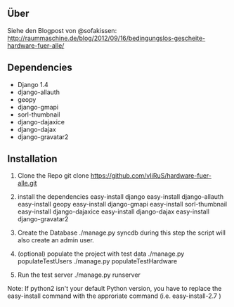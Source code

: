 ## Über
Siehe den Blogpost von @sofakissen: http://raummaschine.de/blog/2012/09/16/bedingungslos-gescheite-hardware-fuer-alle/

## Dependencies
* Django 1.4
* django-allauth
* geopy
* django-gmapi
* sorl-thumbnail
* django-dajaxice
* django-dajax
* django-gravatar2

## Installation

1. Clone the Repo
	git clone https://github.com/vIiRuS/hardware-fuer-alle.git

2. install the dependencies
	easy-install django
	easy-install django-allauth
	easy-install geopy
	easy-install django-gmapi
	easy-install sorl-thumbnail
	easy-install django-dajaxice
	easy-install django-dajax
	easy-install django-gravatar2

3. Create the Database
	./manage.py syncdb
during this step the script will also create an admin user.

4. (optional) populate the project with test data
	./manage.py populateTestUsers
	./manage.py populateTestHardware

5. Run the test server
	./manage.py runserver

Note: If python2 isn't your default Python version, you have to replace the easy-install command with the approriate command (i.e. easy-install-2.7 )
